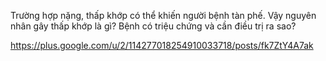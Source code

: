 Trường hợp nặng, thấp khớp có thể khiến người bệnh tàn phế. Vậy nguyên nhân gây thấp khớp là gì? Bệnh có triệu chứng và cần điều trị ra sao? 
 
https://plus.google.com/u/2/114277018254910033718/posts/fk7ZtY4A7ak
